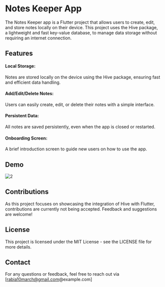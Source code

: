 # Notes Keeper App

The Notes Keeper app is a Flutter project that allows users to create, edit, and store notes locally on their device. This project uses the Hive package, a lightweight and fast key-value database, to manage data storage without requiring an internet connection.

## Features
#### Local Storage:
 Notes are stored locally on the device using the Hive package, ensuring fast and efficient data handling.
#### Add/Edit/Delete Notes:
 Users can easily create, edit, or delete their notes with a simple interface.
#### Persistent Data:
 All notes are saved persistently, even when the app is closed or restarted.
#### Onboarding Screen: 
 A brief introduction screen to guide new users on how to use the app.

 ## Demo 
![2](https://github.com/user-attachments/assets/272be148-6051-4ed2-bbe9-bdd2608de591)

## Contributions
As this project focuses on showcasing the integration of Hive with Flutter, contributions are currently not being accepted. Feedback and suggestions are welcome!

## License
This project is licensed under the MIT License - see the LICENSE file for more details.

## Contact
For any questions or feedback, feel free to reach out via [rabia10march@gmail.com@example.com]


